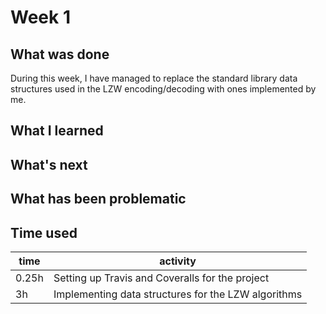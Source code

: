 # Week 1

## What was done
During this week, I have managed to replace the standard library data structures used in the LZW encoding/decoding with ones implemented by me.

## What I learned

## What's next

## What has been problematic

## Time used
time | activity |
-----|----------|
  0.25h | Setting up Travis and Coveralls for the project     |
  3h    | Implementing data structures for the LZW algorithms |
